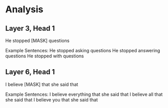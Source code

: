 # Analysis

## Layer 3, Head 1

He stopped [MASK] questions

Example Sentences:
He stopped asking questions
He stopped answering questions
He stopped with questions

## Layer 6, Head 1

I believe [MASK] that she said that

Example Sentences:
I believe everything that she said that
I believe all that she said that
I believe you that she said that

